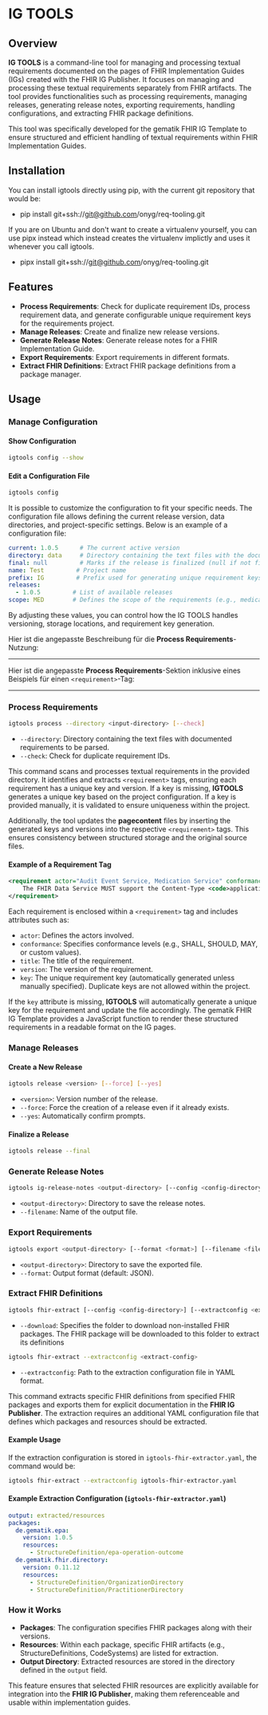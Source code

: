 # IG TOOLS

## Overview
**IG TOOLS** is a command-line tool for managing and processing textual requirements documented on the pages of FHIR Implementation Guides (IGs) created with the FHIR IG Publisher. It focuses on managing and processing these textual requirements separately from FHIR artifacts. The tool provides functionalities such as processing requirements, managing releases, generating release notes, exporting requirements, handling configurations, and extracting FHIR package definitions.

This tool was specifically developed for the gematik FHIR IG Template to ensure structured and efficient handling of textual requirements within FHIR Implementation Guides.

## Installation

You can install igtools directly using pip, with the current git repository that would be:
- pip install git+ssh://git@github.com/onyg/req-tooling.git

If you are on Ubuntu and don't want to create a virtualenv yourself, you can use pipx instead which instead creates the virtualenv implictly and uses it whenever you call igtools.
- pipx install git+ssh://git@github.com/onyg/req-tooling.git

## Features
- **Process Requirements**: Check for duplicate requirement IDs, process requirement data, and generate configurable unique requirement keys for the requirements project.
- **Manage Releases**: Create and finalize new release versions.
- **Generate Release Notes**: Generate release notes for a FHIR Implementation Guide.
- **Export Requirements**: Export requirements in different formats.
- **Extract FHIR Definitions**: Extract FHIR package definitions from a package manager.


## Usage

### Manage Configuration
#### Show Configuration
```sh
igtools config --show
```

#### Edit a Configuration File
```sh
igtools config
```

It is possible to customize the configuration to fit your specific needs. The configuration file allows defining the current release version, data directories, and project-specific settings. Below is an example of a configuration file:

```yaml
current: 1.0.5      # The current active version
directory: data     # Directory containing the text files with the documented requirements to be parsed
final: null         # Marks if the release is finalized (null if not finalized)
name: Test         # Project name
prefix: IG         # Prefix used for generating unique requirement keys
releases:
  - 1.0.5         # List of available releases
scope: MED        # Defines the scope of the requirements (e.g., medical domain)
```

By adjusting these values, you can control how the IG TOOLS handles versioning, storage locations, and requirement key generation.


Hier ist die angepasste Beschreibung für die **Process Requirements**-Nutzung:

---

Hier ist die angepasste **Process Requirements**-Sektion inklusive eines Beispiels für einen `<requirement>`-Tag:

---

### Process Requirements

```sh
igtools process --directory <input-directory> [--check]
```

- `--directory`: Directory containing the text files with documented requirements to be parsed.
- `--check`: Check for duplicate requirement IDs.

This command scans and processes textual requirements in the provided directory. It identifies and extracts `<requirement>` tags, ensuring each requirement has a unique key and version. If a key is missing, **IGTOOLS** generates a unique key based on the project configuration. If a key is provided manually, it is validated to ensure uniqueness within the project.

Additionally, the tool updates the **pagecontent** files by inserting the generated keys and versions into the respective `<requirement>` tags. This ensures consistency between structured storage and the original source files.

#### Example of a Requirement Tag

```xml
<requirement actor="Audit Event Service, Medication Service" conformance="SHALL" title="Support for Content-Types in FHIR-Data Interfaces" version="1">
    The FHIR Data Service MUST support the Content-Type <code>application/fhir+json</code> for requests and responses at the interfaces.
</requirement>
```
Each requirement is enclosed within a `<requirement>` tag and includes attributes such as:
- `actor`: Defines the actors involved.
- `conformance`: Specifies conformance levels (e.g., SHALL, SHOULD, MAY, or custom values).
- `title`: The title of the requirement.
- `version`: The version of the requirement.
- `key`: The unique requirement key (automatically generated unless manually specified). Duplicate keys are not allowed within the project.

If the `key` attribute is missing, **IGTOOLS** will automatically generate a unique key for the requirement and update the file accordingly.
The gematik FHIR IG Template provides a JavaScript function to render these structured requirements in a readable format on the IG pages.

### Manage Releases
#### Create a New Release
```sh
igtools release <version> [--force] [--yes]
```
- `<version>`: Version number of the release.
- `--force`: Force the creation of a release even if it already exists.
- `--yes`: Automatically confirm prompts.

#### Finalize a Release
```sh
igtools release --final
```

### Generate Release Notes
```sh
igtools ig-release-notes <output-directory> [--config <config-directory>] [--filename <filename>]
```
- `<output-directory>`: Directory to save the release notes.
- `--filename`: Name of the output file.

### Export Requirements
```sh
igtools export <output-directory> [--format <format>] [--filename <filename>]
```
- `<output-directory>`: Directory to save the exported file.
- `--format`: Output format (default: JSON).

### Extract FHIR Definitions
```sh
igtools fhir-extract [--config <config-directory>] [--extractconfig <extract-config>] [--download <folder>]
```
- `--download`: Specifies the folder to download non-installed FHIR packages. The FHIR package will be downloaded to this folder to extract its definitions

```sh
igtools fhir-extract --extractconfig <extract-config>
```

- `--extractconfig`: Path to the extraction configuration file in YAML format.

This command extracts specific FHIR definitions from specified FHIR packages and exports them for explicit documentation in the **FHIR IG Publisher**. The extraction requires an additional YAML configuration file that defines which packages and resources should be extracted.

#### Example Usage

If the extraction configuration is stored in `igtools-fhir-extractor.yaml`, the command would be:

```sh
igtools fhir-extract --extractconfig igtools-fhir-extractor.yaml
```

#### Example Extraction Configuration (`igtools-fhir-extractor.yaml`)

```yaml
output: extracted/resources
packages:
  de.gematik.epa:
    version: 1.0.5
    resources:
      - StructureDefinition/epa-operation-outcome
  de.gematik.fhir.directory:
    version: 0.11.12
    resources:
      - StructureDefinition/OrganizationDirectory
      - StructureDefinition/PractitionerDirectory
```

### How it Works

- **Packages**: The configuration specifies FHIR packages along with their versions.
- **Resources**: Within each package, specific FHIR artifacts (e.g., StructureDefinitions, CodeSystems) are listed for extraction.
- **Output Directory**: Extracted resources are stored in the directory defined in the `output` field.

This feature ensures that selected FHIR resources are explicitly available for integration into the **FHIR IG Publisher**, making them referenceable and usable within implementation guides.



